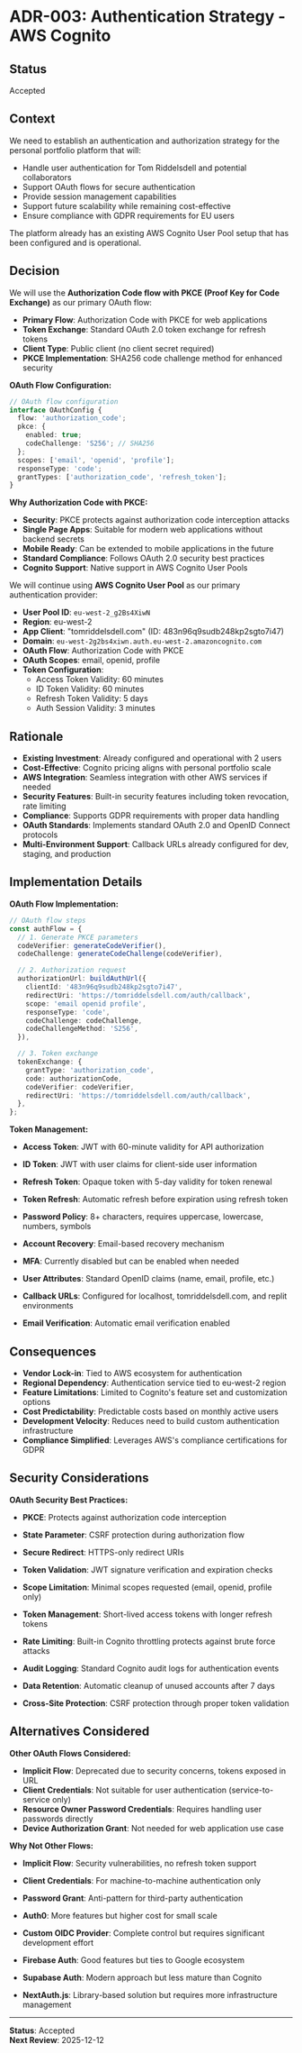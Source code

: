 # ADR-003: Authentication Strategy - AWS Cognito

## Status

Accepted

## Context

We need to establish an authentication and authorization strategy for the personal portfolio platform that will:

- Handle user authentication for Tom Riddelsdell and potential collaborators
- Support OAuth flows for secure authentication
- Provide session management capabilities
- Support future scalability while remaining cost-effective
- Ensure compliance with GDPR requirements for EU users

The platform already has an existing AWS Cognito User Pool setup that has been configured and is operational.

## Decision

We will use the **Authorization Code flow with PKCE (Proof Key for Code Exchange)** as our primary OAuth flow:

- **Primary Flow**: Authorization Code with PKCE for web applications
- **Token Exchange**: Standard OAuth 2.0 token exchange for refresh tokens
- **Client Type**: Public client (no client secret required)
- **PKCE Implementation**: SHA256 code challenge method for enhanced security

**OAuth Flow Configuration:**

```typescript
// OAuth flow configuration
interface OAuthConfig {
  flow: 'authorization_code';
  pkce: {
    enabled: true;
    codeChallenge: 'S256'; // SHA256
  };
  scopes: ['email', 'openid', 'profile'];
  responseType: 'code';
  grantTypes: ['authorization_code', 'refresh_token'];
}
```

**Why Authorization Code with PKCE:**

- **Security**: PKCE protects against authorization code interception attacks
- **Single Page Apps**: Suitable for modern web applications without backend secrets
- **Mobile Ready**: Can be extended to mobile applications in the future
- **Standard Compliance**: Follows OAuth 2.0 security best practices
- **Cognito Support**: Native support in AWS Cognito User Pools

We will continue using **AWS Cognito User Pool** as our primary authentication provider:

- **User Pool ID**: `eu-west-2_g2Bs4XiwN`
- **Region**: eu-west-2
- **App Client**: "tomriddelsdell.com" (ID: 483n96q9sudb248kp2sgto7i47)
- **Domain**: `eu-west-2g2bs4xiwn.auth.eu-west-2.amazoncognito.com`
- **OAuth Flow**: Authorization Code with PKCE
- **OAuth Scopes**: email, openid, profile
- **Token Configuration**:
  - Access Token Validity: 60 minutes
  - ID Token Validity: 60 minutes
  - Refresh Token Validity: 5 days
  - Auth Session Validity: 3 minutes

## Rationale

- **Existing Investment**: Already configured and operational with 2 users
- **Cost-Effective**: Cognito pricing aligns with personal portfolio scale
- **AWS Integration**: Seamless integration with other AWS services if needed
- **Security Features**: Built-in security features including token revocation, rate limiting
- **Compliance**: Supports GDPR requirements with proper data handling
- **OAuth Standards**: Implements standard OAuth 2.0 and OpenID Connect protocols
- **Multi-Environment Support**: Callback URLs already configured for dev, staging, and production

## Implementation Details

**OAuth Flow Implementation:**

```typescript
// OAuth flow steps
const authFlow = {
  // 1. Generate PKCE parameters
  codeVerifier: generateCodeVerifier(),
  codeChallenge: generateCodeChallenge(codeVerifier),

  // 2. Authorization request
  authorizationUrl: buildAuthUrl({
    clientId: '483n96q9sudb248kp2sgto7i47',
    redirectUri: 'https://tomriddelsdell.com/auth/callback',
    scope: 'email openid profile',
    responseType: 'code',
    codeChallenge: codeChallenge,
    codeChallengeMethod: 'S256',
  }),

  // 3. Token exchange
  tokenExchange: {
    grantType: 'authorization_code',
    code: authorizationCode,
    codeVerifier: codeVerifier,
    redirectUri: 'https://tomriddelsdell.com/auth/callback',
  },
};
```

**Token Management:**

- **Access Token**: JWT with 60-minute validity for API authorization
- **ID Token**: JWT with user claims for client-side user information
- **Refresh Token**: Opaque token with 5-day validity for token renewal
- **Token Refresh**: Automatic refresh before expiration using refresh token

- **Password Policy**: 8+ characters, requires uppercase, lowercase, numbers, symbols
- **Account Recovery**: Email-based recovery mechanism
- **MFA**: Currently disabled but can be enabled when needed
- **User Attributes**: Standard OpenID claims (name, email, profile, etc.)
- **Callback URLs**: Configured for localhost, tomriddelsdell.com, and replit environments
- **Email Verification**: Automatic email verification enabled

## Consequences

- **Vendor Lock-in**: Tied to AWS ecosystem for authentication
- **Regional Dependency**: Authentication service tied to eu-west-2 region
- **Feature Limitations**: Limited to Cognito's feature set and customization options
- **Cost Predictability**: Predictable costs based on monthly active users
- **Development Velocity**: Reduces need to build custom authentication infrastructure
- **Compliance Simplified**: Leverages AWS's compliance certifications for GDPR

## Security Considerations

**OAuth Security Best Practices:**

- **PKCE**: Protects against authorization code interception
- **State Parameter**: CSRF protection during authorization flow
- **Secure Redirect**: HTTPS-only redirect URIs
- **Token Validation**: JWT signature verification and expiration checks
- **Scope Limitation**: Minimal scopes requested (email, openid, profile only)

- **Token Management**: Short-lived access tokens with longer refresh tokens
- **Rate Limiting**: Built-in Cognito throttling protects against brute force attacks
- **Audit Logging**: Standard Cognito audit logs for authentication events
- **Data Retention**: Automatic cleanup of unused accounts after 7 days
- **Cross-Site Protection**: CSRF protection through proper token validation

## Alternatives Considered

**Other OAuth Flows Considered:**

- **Implicit Flow**: Deprecated due to security concerns, tokens exposed in URL
- **Client Credentials**: Not suitable for user authentication (service-to-service only)
- **Resource Owner Password Credentials**: Requires handling user passwords directly
- **Device Authorization Grant**: Not needed for web application use case

**Why Not Other Flows:**

- **Implicit Flow**: Security vulnerabilities, no refresh token support
- **Client Credentials**: For machine-to-machine authentication only
- **Password Grant**: Anti-pattern for third-party authentication

- **Auth0**: More features but higher cost for small scale
- **Custom OIDC Provider**: Complete control but requires significant development effort
- **Firebase Auth**: Good features but ties to Google ecosystem
- **Supabase Auth**: Modern approach but less mature than Cognito
- **NextAuth.js**: Library-based solution but requires more infrastructure management

---

**Status**: Accepted  
**Next Review**: 2025-12-12
